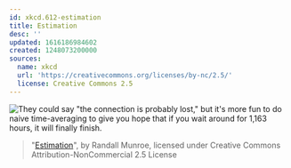 ```yaml
---
id: xkcd.612-estimation
title: Estimation
desc: ''
updated: 1616186984602
created: 1248073200000
sources:
  name: xkcd
  url: 'https://creativecommons.org/licenses/by-nc/2.5/'
  license: Creative Commons 2.5
---
```

![They could say "the connection is probably lost," but it's more fun to do naive time-averaging to give you hope that if you wait around for 1,163 hours, it will finally finish.](https://imgs.xkcd.com/comics/estimation.png)
> "[Estimation](https://xkcd.com/612/)", by Randall Munroe, licensed under Creative Commons Attribution-NonCommercial 2.5 License

